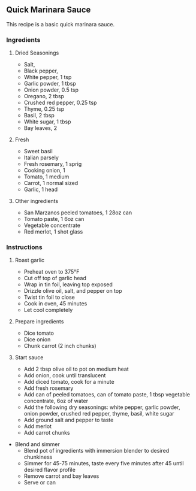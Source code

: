 ## Quick Marinara Sauce

This recipe is a basic quick marinara sauce.

### Ingredients

1. Dried Seasonings
    * Salt, 
    * Black pepper, 
    * White pepper, 1 tsp
    * Garlic powder, 1 tbsp
    * Onion powder, 0.5 tsp
    * Oregano, 2 tbsp
    * Crushed red pepper, 0.25 tsp
    * Thyme, 0.25 tsp
    * Basil, 2 tbsp
    * White sugar, 1 tbsp
    * Bay leaves, 2

2. Fresh
    * Sweet basil
    * Italian parsely
    * Fresh rosemary, 1 sprig
    * Cooking onion, 1
    * Tomato, 1 medium
    * Carrot, 1 normal sized
    * Garlic, 1 head

3. Other ingredients
    * San Marzanos peeled tomatoes, 1 28oz can
    * Tomato paste, 1 6oz can
    * Vegetable concentrate
    * Red merlot, 1 shot glass

### Instructions

1. Roast garlic
    * Preheat oven to 375&deg;F
    * Cut off top of garlic head
    * Wrap in tin foil, leaving top exposed
    * Drizzle olive oil, salt, and pepper on top
    * Twist tin foil to close
    * Cook in oven, 45 minutes
    * Let cool completely

2. Prepare ingredients

    * Dice tomato
    * Dice onion
    * Chunk carrot (2 inch chunks)

3. Start sauce

    * Add 2 tbsp olive oil to pot on medium heat
    * Add onion, cook until translucent
    * Add diced tomato, cook for a minute
    * Add fresh rosemary
    * Add can of peeled tomatoes, can of tomato paste, 1 tbsp vegetable concentrate, 6oz of water
    * Add the following dry seasonings: white pepper, garlic powder, onion powder, crushed red pepper, thyme, basil, white sugar
    * Add ground salt and pepper to taste
    * Add merlot
    * Add carrot chunks

* Blend and simmer
    * Blend pot of ingredients with immersion blender to desired chunkiness
    * Simmer for 45-75 minutes, taste every five minutes after 45 until desired flavor profile
    * Remove carrot and bay leaves
    * Serve or can
